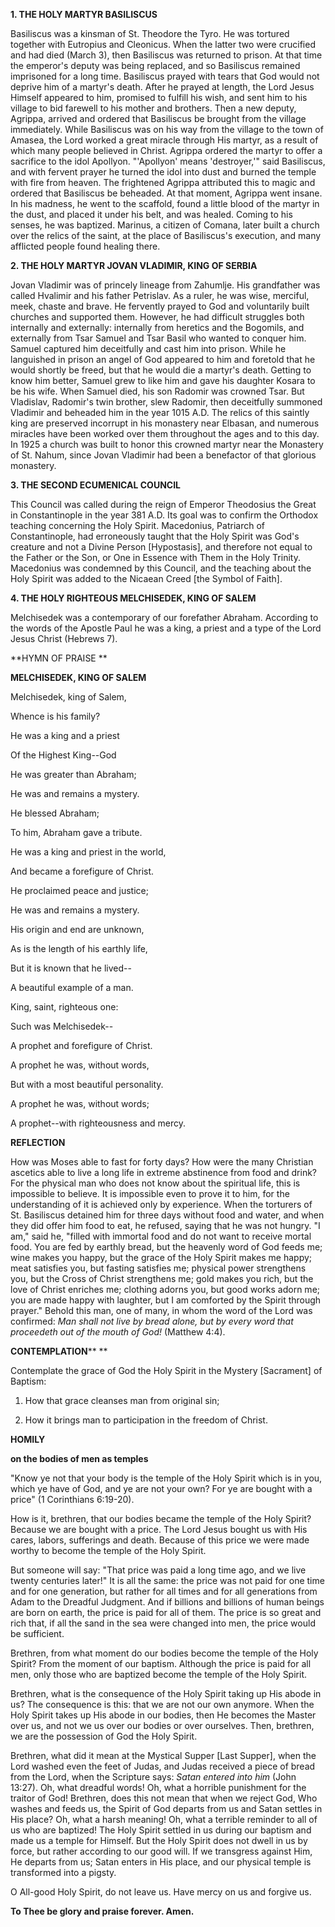 
**1. THE HOLY MARTYR BASILISCUS**

Basiliscus was a kinsman of St. Theodore the Tyro. He was tortured together with Eutropius and Cleonicus. When the latter two were crucified and had died (March 3), then Basiliscus was returned to prison. At that time the emperor's deputy was being replaced, and so Basiliscus remained imprisoned for a long time. Basiliscus prayed with tears that God would not deprive him of a martyr's death. After he prayed at length, the Lord Jesus Himself appeared to him, promised to fulfill his wish, and sent him to his village to bid farewell to his mother and brothers. Then a new deputy, Agrippa, arrived and ordered that Basiliscus be brought from the village immediately. While Basiliscus was on his way from the village to the town of Amasea, the Lord worked a great miracle through His martyr, as a result of which many people believed in Christ. Agrippa ordered the martyr to offer a sacrifice to the idol Apollyon. "'Apollyon' means 'destroyer,'" said Basiliscus, and with fervent prayer he turned the idol into dust and burned the temple with fire from heaven. The frightened Agrippa attributed this to magic and ordered that Basiliscus be beheaded. At that moment, Agrippa went insane. In his madness, he went to the scaffold, found a little blood of the martyr in the dust, and placed it under his belt, and was healed. Coming to his senses, he was baptized. Marinus, a citizen of Comana, later built a church over the relics of the saint, at the place of Basiliscus's execution, and many afflicted people found healing there.

**2. THE HOLY MARTYR JOVAN VLADIMIR, KING OF SERBIA**

Jovan Vladimir was of princely lineage from Zahumlje. His grandfather was called Hvalimir and his father Petrislav. As a ruler, he was wise, merciful, meek, chaste and brave. He fervently prayed to God and voluntarily built churches and supported them. However, he had difficult struggles both internally and externally: internally from heretics and the Bogomils, and externally from Tsar Samuel and Tsar Basil who wanted to conquer him. Samuel captured him deceitfully and cast him into prison. While he languished in prison an angel of God appeared to him and foretold that he would shortly be freed, but that he would die a martyr's death. Getting to know him better, Samuel grew to like him and gave his daughter Kosara to be his wife. When Samuel died, his son Radomir was crowned Tsar. But Vladislav, Radomir's twin brother, slew Radomir, then deceitfully summoned Vladimir and beheaded him in the year 1015 A.D. The relics of this saintly king are preserved incorrupt in his monastery near Elbasan, and numerous miracles have been worked over them throughout the ages and to this day.  In 1925 a church was built to honor this crowned martyr near the Monastery of St. Nahum, since Jovan Vladimir had been a benefactor of that glorious monastery.

**3. THE SECOND ECUMENICAL COUNCIL**

This Council was called during the reign of Emperor Theodosius the Great in Constantinople in the year 381 A.D. Its goal was to confirm the Orthodox teaching concerning the Holy Spirit. Macedonius, Patriarch of Constantinople, had erroneously taught that the Holy Spirit was God's creature and not a Divine Person [Hypostasis], and therefore not equal to the Father or the Son, or One in Essence with Them in the Holy Trinity. Macedonius was condemned by this Council, and the teaching about the Holy Spirit was added to the Nicaean Creed [the Symbol of Faith].

**4. THE HOLY RIGHTEOUS MELCHISEDEK, KING OF SALEM**

Melchisedek was a contemporary of our forefather Abraham. According to the words of the Apostle Paul he was a king, a priest and a type of the Lord Jesus Christ (Hebrews 7).



**HYMN OF PRAISE 
**

**MELCHISEDEK, KING OF SALEM**

Melchisedek, king of Salem,

Whence is his family?

He was a king and a priest

Of the Highest King--God

He was greater than Abraham;

He was and remains a mystery.

He blessed Abraham;

To him, Abraham gave a tribute.

He was a king and priest in the world,

And became a forefigure of Christ.

He proclaimed peace and justice;

He was and remains a mystery.

His origin and end are unknown,

As is the length of his earthly life,

But it is known that he lived--

A beautiful example of a man.

King, saint, righteous one:

Such was Melchisedek--

A prophet and forefigure of Christ.

A prophet he was, without words,

But with a most beautiful personality.

A prophet he was, without words;

A prophet--with righteousness and mercy.


**REFLECTION**

How was Moses able to fast for forty days? How were the many Christian ascetics able to live a long life in extreme abstinence from food and drink? For the physical man who does not know about the spiritual life, this is impossible to believe. It is impossible even to prove it to him, for the understanding of it is achieved only by experience. When the torturers of St. Basiliscus detained him for three days without food and water, and when they did offer him food to eat, he refused, saying that he was not hungry. "I am," said he, "filled with immortal food and do not want to receive mortal food. You are fed by earthly bread, but the heavenly word of God feeds me; wine makes you happy, but the grace of the Holy Spirit makes me happy; meat satisfies you, but fasting satisfies me; physical power strengthens you, but the Cross of Christ strengthens me; gold makes you rich, but the love of Christ enriches me; clothing adorns you, but good works adorn me; you are made happy with laughter, but I am comforted by the Spirit through prayer." Behold this man, one of many, in whom the word of the Lord was confirmed: *Man shall not live by bread alone, but by every word that proceedeth out of the mouth of God!* (Matthew 4:4).

**CONTEMPLATION****
**

Contemplate the grace of God the Holy Spirit in the Mystery [Sacrament] of Baptism:

1.  How that grace cleanses man from original sin;

1.  How it brings man to participation in the freedom of Christ.



**HOMILY**

**on the bodies of men as temples**

"Know ye not that your body is the temple of the Holy Spirit which is in you, which ye have of God, and ye are not your own? For ye are bought with a price" (1 Corinthians 6:19-20).

How is it, brethren, that our bodies became the temple of the Holy Spirit? Because we are bought with a price. The Lord Jesus bought us with His cares, labors, sufferings and death. Because of this price we were made worthy to become the temple of the Holy Spirit.

But someone will say: "That price was paid a long time ago, and we live twenty centuries later!" It is all the same: the price was not paid for one time and for one generation, but rather for all times and for all generations from Adam to the Dreadful Judgment. And if billions and billions of human beings are born on earth, the price is paid for all of them. The price is so great and rich that, if all the sand in the sea were changed into men, the price would be sufficient.

Brethren, from what moment do our bodies become the temple of the Holy Spirit? From the moment of our baptism. Although the price is paid for all men, only those who are baptized become the temple of the Holy Spirit.

Brethren, what is the consequence of the Holy Spirit taking up His abode in us? The consequence is this: that we are not our own anymore. When the Holy Spirit takes up His abode in our bodies, then He becomes the Master over us, and not we us over our bodies or over ourselves. Then, brethren, we are the possession of God the Holy Spirit.

Brethren, what did it mean at the Mystical Supper [Last Supper], when the Lord washed even the feet of Judas, and Judas received a piece of bread from the Lord, when the Scripture says: *Satan entered into him* (John 13:27). Oh, what dreadful words! Oh, what a horrible punishment for the traitor of God! Brethren, does this not mean that when we reject God, Who washes and feeds us, the Spirit of God departs from us and Satan settles in His place? Oh, what a harsh meaning! Oh, what a terrible reminder to all of us who are baptized! The Holy Spirit settled in us during our baptism and made us a temple for Himself. But the Holy Spirit does not dwell in us by force, but rather according to our good will. If we transgress against Him, He departs from us; Satan enters in His place, and our physical temple is transformed into a pigsty.

O All-good Holy Spirit, do not leave us. Have mercy on us and forgive us.

**To Thee be glory and praise forever. Amen.**

 
